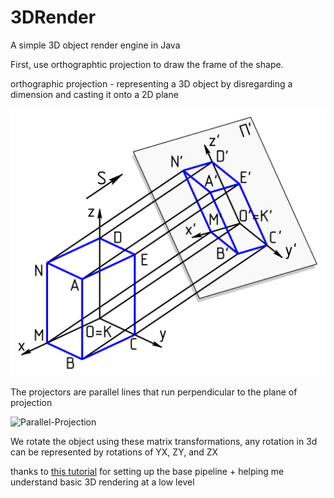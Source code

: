 # 3DRender
A simple 3D object render engine in Java


First, use orthographtic projection to draw the frame of the shape.

orthographic projection - representing a 3D object by disregarding a dimension and casting it onto a 2D plane

![orthographic projection demo](Ortho-Projection.png)

The projectors are parallel lines that run perpendicular to the plane of projection

<img width="661" alt="Parallel-Projection" src="https://github.com/oZep/3DRender/assets/97713154/17c71699-4fc1-409b-ac3a-a6e1f85ab23d">

We rotate the object using these matrix transformations, any rotation in 3d can be represented by rotations of YX, ZY, and ZX




thanks to [this tutorial](http://blog.rogach.org/2015/08/how-to-create-your-own-simple-3d-render.html) for setting up the base pipeline + helping me understand basic 3D rendering at a low level
